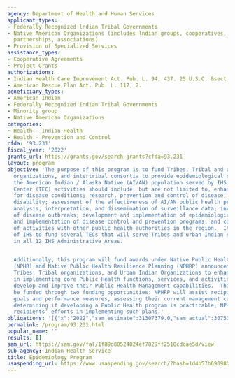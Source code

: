 ```yaml
---
agency: Department of Health and Human Services
applicant_types:
- Federally Recognized lndian Tribal Governments
- Native American Organizations (includes lndian groups, cooperatives, corporations,
  partnerships, associations)
- Provision of Specialized Services
assistance_types:
- Cooperative Agreements
- Project Grants
authorizations:
- Indian Health Care Improvement Act. Pub. L. 94, 437. 25 U.S.C. &sect; 1621m.
- American Rescue Plan Act. Pub. L. 117, 2.
beneficiary_types:
- American Indian
- Federally Recognized Indian Tribal Governments
- Minority group
- Native American Organizations
categories:
- Health - Indian Health
- Health - Prevention and Control
cfda: '93.231'
fiscal_year: '2022'
grants_url: https://grants.gov/search-grants?cfda=93.231
layout: program
objective: 'The purpose of this program is to fund Tribes, Tribal and urban Indian
  organizations, and intertribal consortia to provide epidemiological support for
  the American Indian / Alaska Native (AI/AN) population served by IHS.  Tribal Epidemiology
  Center (TEC) activities should include, but are not limited to, enhancement of surveillance
  for disease conditions; research, prevention and control of disease, injury, or
  disability; assessment of the effectiveness of AI/AN public health programs; epidemiologic
  analysis, interpretation, and dissemination of surveillance data; investigation
  of disease outbreaks; development and implementation of epidemiologic studies; development
  and implementation of disease control and prevention programs; and coordination
  of activities with other public health authorities in the region.  It is the intent
  of IHS to fund several TECs that will serve Tribes and urban Indian communities
  in all 12 IHS Administrative Areas.


  Additionally, this program will fund awards under Native Public Health Resilience
  (NPHR) and Native Public Health Resilience Planning (NPHRP) announcements to allow
  Tribes, Tribal organizations, and Urban Indian Organizations to enhance their capacity
  in implementing core Public Health functions, services, and activities, and to further
  develop and improve their Public Health Management capabilities.  This program will
  be funded through two funding opportunities: NPHRP will assist recipients in establishing
  goals and performance measures, assessing their current management capacity, and
  determining if developing a Public Health program is practicable; NPHR will fund
  recipients’ efforts in implementing such plans.'
obligations: '[{"x":"2022","sam_estimate":31307379.0,"sam_actual":30753999.0,"usa_spending_actual":33753999.0},{"x":"2023","sam_estimate":34921500.0,"sam_actual":0.0,"usa_spending_actual":39128037.0},{"x":"2024","sam_estimate":9600000.0,"sam_actual":0.0,"usa_spending_actual":40271812.65}]'
permalink: /program/93.231.html
popular_name: ''
results: []
sam_url: https://sam.gov/fal/1f89d80524824ef7829ff2518cdcae5d/view
sub-agency: Indian Health Service
title: Epidemiology Program
usaspending_url: https://www.usaspending.gov/search/?hash=1d4b57b6909854c3245c990d9f6a735e
---
```

